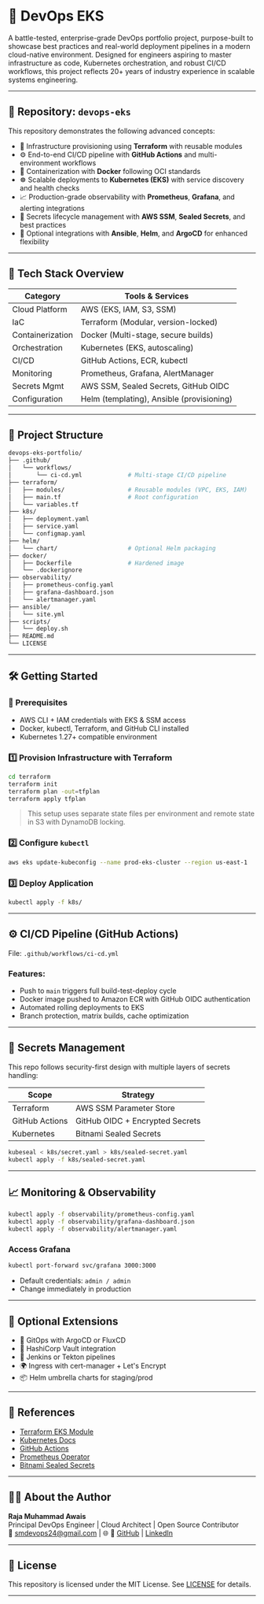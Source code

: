 # 🚀 DevOps EKS

A battle-tested, enterprise-grade DevOps portfolio project, purpose-built to showcase best practices and real-world deployment pipelines in a modern cloud-native environment. Designed for engineers aspiring to master infrastructure as code, Kubernetes orchestration, and robust CI/CD workflows, this project reflects 20+ years of industry experience in scalable systems engineering.

---

## 📂 Repository: `devops-eks`

This repository demonstrates the following advanced concepts:

- 🔧 Infrastructure provisioning using **Terraform** with reusable modules
- ⚙️ End-to-end CI/CD pipeline with **GitHub Actions** and multi-environment workflows
- 🐳 Containerization with **Docker** following OCI standards
- ☸️ Scalable deployments to **Kubernetes (EKS)** with service discovery and health checks
- 📈 Production-grade observability with **Prometheus**, **Grafana**, and alerting integrations
- 🔐 Secrets lifecycle management with **AWS SSM**, **Sealed Secrets**, and best practices
- 🧩 Optional integrations with **Ansible**, **Helm**, and **ArgoCD** for enhanced flexibility

---

## 🧱 Tech Stack Overview

| Category         | Tools & Services                     |
|------------------|--------------------------------------|
| Cloud Platform   | AWS (EKS, IAM, S3, SSM)              |
| IaC              | Terraform (Modular, version-locked)  |
| Containerization | Docker (Multi-stage, secure builds)  |
| Orchestration    | Kubernetes (EKS, autoscaling)        |
| CI/CD            | GitHub Actions, ECR, kubectl         |
| Monitoring       | Prometheus, Grafana, AlertManager    |
| Secrets Mgmt     | AWS SSM, Sealed Secrets, GitHub OIDC |
| Configuration    | Helm (templating), Ansible (provisioning) |

---

## 🧩 Project Structure

```bash
devops-eks-portfolio/
├── .github/
│   └── workflows/
│       └── ci-cd.yml             # Multi-stage CI/CD pipeline
├── terraform/
│   ├── modules/                  # Reusable modules (VPC, EKS, IAM)
│   ├── main.tf                   # Root configuration
│   └── variables.tf
├── k8s/
│   ├── deployment.yaml
│   ├── service.yaml
│   └── configmap.yaml
├── helm/
│   └── chart/                    # Optional Helm packaging
├── docker/
│   ├── Dockerfile                # Hardened image
│   └── .dockerignore
├── observability/
│   ├── prometheus-config.yaml
│   ├── grafana-dashboard.json
│   └── alertmanager.yaml
├── ansible/
│   └── site.yml
├── scripts/
│   └── deploy.sh
├── README.md
└── LICENSE
```

---

## 🛠️ Getting Started

### 🔐 Prerequisites

- AWS CLI + IAM credentials with EKS & SSM access
- Docker, kubectl, Terraform, and GitHub CLI installed
- Kubernetes 1.27+ compatible environment

### 1️⃣ Provision Infrastructure with Terraform

```bash
cd terraform
terraform init
terraform plan -out=tfplan
terraform apply tfplan
```

> This setup uses separate state files per environment and remote state in S3 with DynamoDB locking.

### 2️⃣ Configure `kubectl`

```bash
aws eks update-kubeconfig --name prod-eks-cluster --region us-east-1
```

### 3️⃣ Deploy Application

```bash
kubectl apply -f k8s/
```

---

## ⚙️ CI/CD Pipeline (GitHub Actions)

File: `.github/workflows/ci-cd.yml`

### Features:

- Push to `main` triggers full build-test-deploy cycle
- Docker image pushed to Amazon ECR with GitHub OIDC authentication
- Automated rolling deployments to EKS
- Branch protection, matrix builds, cache optimization

---

## 🔐 Secrets Management

This repo follows security-first design with multiple layers of secrets handling:

| Scope           | Strategy                      |
|----------------|-------------------------------|
| Terraform       | AWS SSM Parameter Store       |
| GitHub Actions  | GitHub OIDC + Encrypted Secrets |
| Kubernetes      | Bitnami Sealed Secrets        |

```bash
kubeseal < k8s/secret.yaml > k8s/sealed-secret.yaml
kubectl apply -f k8s/sealed-secret.yaml
```

---

## 📈 Monitoring & Observability

```bash
kubectl apply -f observability/prometheus-config.yaml
kubectl apply -f observability/grafana-dashboard.json
kubectl apply -f observability/alertmanager.yaml
```

### Access Grafana

```bash
kubectl port-forward svc/grafana 3000:3000
```

- Default credentials: `admin / admin`
- Change immediately in production

---

## 🚀 Optional Extensions

- 🔄 GitOps with ArgoCD or FluxCD
- 🔐 HashiCorp Vault integration
- 🧰 Jenkins or Tekton pipelines
- 🌍 Ingress with cert-manager + Let's Encrypt
- 📦 Helm umbrella charts for staging/prod

---

## 📘 References

- [Terraform EKS Module](https://registry.terraform.io/modules/terraform-aws-modules/eks/aws/latest)
- [Kubernetes Docs](https://kubernetes.io/docs/)
- [GitHub Actions](https://docs.github.com/en/actions)
- [Prometheus Operator](https://github.com/prometheus-operator/prometheus-operator)
- [Bitnami Sealed Secrets](https://github.com/bitnami-labs/sealed-secrets)

---

## 👨‍🏫 About the Author

**Raja Muhammad Awais**  
Principal DevOps Engineer | Cloud Architect | Open Source Contributor  
📧 smdevops24@gmail.com | 🌐 
🔗 [GitHub](https://github.com/RajaMuhammadAwais) | [LinkedIn](https://pk.linkedin.com/in/raja-muhammad-awais-turk)

---

## 📄 License

This repository is licensed under the MIT License. See [LICENSE](LICENSE) for details.

---

